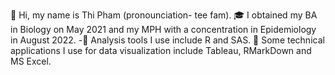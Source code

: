  👋 Hi, my name is Thi Pham (pronounciation- tee fam).
 🎓 I obtained my BA in Biology on May 2021 and my MPH with a concentration in Epidemiology in August 2022.
-🌱 Analysis tools I use include R and SAS.
💞️ Some technical applications I use for data visualization include Tableau, RMarkDown and MS Excel.
